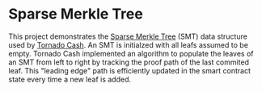 # Sparse Merkle Tree

This project demonstrates the [Sparse Merkle Tree](https://docs.iden3.io/publications/pdfs/Merkle-Tree.pdf) (SMT) data structure used by [Tornado Cash](https://github.com/tornadocash/tornado-core). An SMT is initialzed with all leafs assumed to be empty. Tornado Cash implemented an
algorithm to populate the leaves of an SMT from left to right by tracking the proof path of the last commited leaf. This "leading edge" path
is efficiently updated in the smart contract state every time a new leaf is added. 